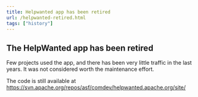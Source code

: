 ```yaml
---
title: Helpwanted app has been retired
url: /helpwanted-retired.html
tags: ["history"]
---
```


<!--
DO NOT DELETE THIS PAGE
It is used as a target for redirects for the
app that used to be at https://helpwanted.apache.org/
-->

## The HelpWanted app has been retired

Few projects used the app, and there has been very little traffic in the last years.
It was not considered worth the maintenance effort.

The code is still available at  https://svn.apache.org/repos/asf/comdev/helpwanted.apache.org/site/
